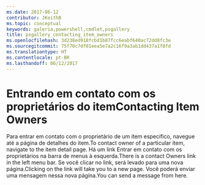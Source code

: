 ```yaml
---
ms.date: 2017-06-12
contributor: JKeithB
ms.topic: conceptual
keywords: galeria,powershell,cmdlet,psgallery
title: psgallery_contacting_item_owners
ms.openlocfilehash: 3d238ed918fcbd1b87fcc6eabf640ac72dd8fc3e
ms.sourcegitcommit: 75f70c7df01eea5e7a2c16f9a3ab1dd437a1f8fd
ms.translationtype: HT
ms.contentlocale: pt-BR
ms.lasthandoff: 06/12/2017
---
```

# <a name="contacting-item-owners"></a><span data-ttu-id="6b368-103">Entrando em contato com os proprietários do item</span><span class="sxs-lookup"><span data-stu-id="6b368-103">Contacting Item Owners</span></span>

<span data-ttu-id="6b368-104">Para entrar em contato com o proprietário de um item específico, navegue até a página de detalhes do item.</span><span class="sxs-lookup"><span data-stu-id="6b368-104">To contact owner of a particular item, navigate to the item detail page.</span></span>
<span data-ttu-id="6b368-105">Há um link Entrar em contato com os proprietários na barra de menus à esquerda.</span><span class="sxs-lookup"><span data-stu-id="6b368-105">There is a contact Owners link in the left menu bar.</span></span>
<span data-ttu-id="6b368-106">Se você clicar no link, será levado para uma nova página.</span><span class="sxs-lookup"><span data-stu-id="6b368-106">Clicking on the link will take you to a new page.</span></span>
<span data-ttu-id="6b368-107">Você poderá enviar uma mensagem nessa nova página.</span><span class="sxs-lookup"><span data-stu-id="6b368-107">You can send a message from here.</span></span>

